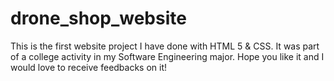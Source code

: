 # drone_shop_website
This is the first website project I have done with HTML 5 &amp; CSS.  It was part of a college activity in my Software Engineering major.  Hope you like it and I would love to receive feedbacks on it!
